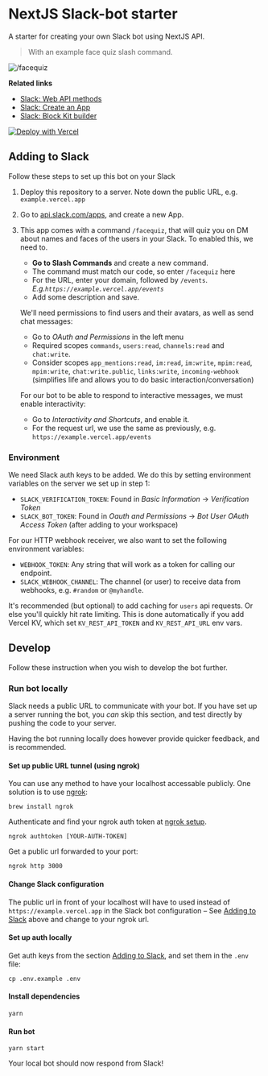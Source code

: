# NextJS Slack-bot starter

A starter for creating your own Slack bot using NextJS API.

> With an example face quiz slash command.

![/facequiz](./slash-quiz.png)

**Related links**

- [Slack: Web API methods](https://api.slack.com/methods/)
- [Slack: Create an App](http://api.slack.com/apps)
- [Slack: Block Kit builder](https://app.slack.com/block-kit-builder/)

[![Deploy with Vercel](https://vercel.com/button)](https://vercel.com/new/clone?repository-url=https%3A%2F%2Fgithub.com%2Ftomfa%2Faleap-slackbot%23Environment&env=SLACK_BOT_TOKEN,SLACK_VERIFICATION_TOKEN,WEBHOOK_TOKEN,SLACK_WEBHOOK_CHANNEL&envDescription=Keys%20needed%20for%20authenticating%20requests%2C%20and%20connecting%20with%20Slack&envLink=https%3A%2F%2Fgithub.com%2Ftomfa%2Fvercel-slackbot%23environment&project-name=slackbot&repository-name=slackbot&skippable-integrations=1)

## Adding to Slack

Follow these steps to set up this bot on your Slack

1. Deploy this repository to a server.
   Note down the public URL, e.g. `example.vercel.app`


2. Go to [api.slack.com/apps](https://api.slack.com/apps?new_app=1), and create a new App.


3. This app comes with a command `/facequiz`, that will quiz you on DM about names and faces
   of the users in your Slack. To enabled this, we need to.

   - **Go to Slash Commands** and create a new command.
   - The command must match our code, so enter `/facequiz` here
   - For the URL, enter your domain, followed by `/events`.
     _E.g.`https://example.vercel.app/events`_
   - Add some description and save.

   We'll need permissions to find users and their avatars, as well as
   send chat messages:

   - Go to _OAuth and Permissions_ in the left menu
   - Required scopes `commands`, `users:read`, `channels:read` and `chat:write`.
   - Consider scopes `app_mentions:read`, `im:read`, `im:write`, `mpim:read`, `mpim:write`, `chat:write.public`, `links:write`, `incoming-webhook` (simplifies life and allows you to do basic interaction/conversation)

   For our bot to be able to respond to interactive messages, we must enable
   interactivity:

   - Go to _Interactivity and Shortcuts_, and enable it.
   - For the request url, we use the same as previously, e.g.
     `https://example.vercel.app/events`

### Environment

   We need Slack auth keys to be added. We do this by setting environment
   variables on the server we set up in step 1:

   - `SLACK_VERIFICATION_TOKEN`: Found in _Basic Information_ -> _Verification Token_
   - `SLACK_BOT_TOKEN`: Found in _Oauth and Permissions_ -> _Bot User OAuth Access Token_ (after adding to your workspace)

   For our HTTP webhook receiver, we also want to set the following
   environment variables:

   - `WEBHOOK_TOKEN`: Any string that will work as a token for calling our endpoint.
   - `SLACK_WEBHOOK_CHANNEL`: The channel (or user) to receive data from webhooks,
     e.g. `#random` or `@myhandle`.

   It's recommended (but optional) to add caching for `users` api requests. Or else you'll quickly hit rate limiting. This
   is done automatically if you add Vercel KV, which set  `KV_REST_API_TOKEN` and
   `KV_REST_API_URL` env vars. 

## Develop

Follow these instruction when you wish to develop the bot
further.

### Run bot locally

Slack needs a public URL to communicate with your bot.
If you have set up a server running the bot, you _can_ skip this
section, and test directly by pushing the code to your server.

Having the bot running locally does however provide quicker feedback,
and is recommended.

#### Set up public URL tunnel (using ngrok)

You can use any method to have your localhost accessable publicly.
One solution is to use [ngrok](https://dashboard.ngrok.com/get-started/setup):

```
brew install ngrok
```

Authenticate and find your ngrok auth token at [ngrok setup](https://dashboard.ngrok.com/get-started/setup).

```
ngrok authtoken [YOUR-AUTH-TOKEN]
```

Get a public url forwarded to your port:

```
ngrok http 3000
```

#### Change Slack configuration

The public url in front of your localhost will have to used instead of `https://example.vercel.app`
in the Slack bot configuration – See [Adding to Slack](#adding-to-slack) above and change to your ngrok url.

#### Set up auth locally

Get auth keys from the section [Adding to Slack](#adding-to-slack),
and set them in the `.env` file:

```
cp .env.example .env
```

#### Install dependencies

```
yarn
```

#### Run bot

```
yarn start
```

Your local bot should now respond from Slack!
